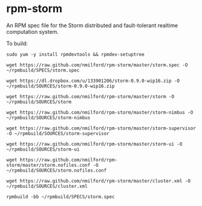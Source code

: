 rpm-storm
=========

An RPM spec file for the Storm distributed and fault-tolerant realtime computation system.

To build:

`sudo yum -y install rpmdevtools && rpmdev-setuptree`

`wget https://raw.github.com/nmilford/rpm-storm/master/storm.spec -O ~/rpmbuild/SPECS/storm.spec`

`wget https://dl.dropbox.com/u/133901206/storm-0.9.0-wip16.zip -O ~/rpmbuild/SOURCES/storm-0.9.0-wip16.zip`

`wget https://raw.github.com/nmilford/rpm-storm/master/storm -O ~/rpmbuild/SOURCES/storm`

`wget https://raw.github.com/nmilford/rpm-storm/master/storm-nimbus -O ~/rpmbuild/SOURCES/storm-nimbus`

`wget https://raw.github.com/nmilford/rpm-storm/master/storm-supervisor -O ~/rpmbuild/SOURCES/storm-supervisor`

`wget https://raw.github.com/nmilford/rpm-storm/master/storm-ui -O ~/rpmbuild/SOURCES/storm-ui`

`wget https://raw.github.com/nmilford/rpm-storm/master/storm.nofiles.conf -O ~/rpmbuild/SOURCES/storm.nofiles.conf`

`wget https://raw.github.com/nmilford/rpm-storm/master/cluster.xml -O ~/rpmbuild/SOURCES/cluster.xml`

`rpmbuild -bb ~/rpmbuild/SPECS/storm.spec`

